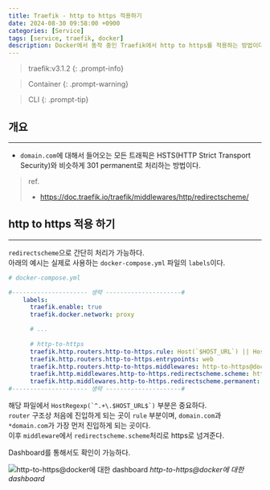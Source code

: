```yaml
---
title: Traefik - http to https 적용하기
date: 2024-08-30 09:58:00 +0900
categories: [Service]
tags: [service, traefik, docker]
description: Docker에서 동작 중인 Traefik에서 http to https를 적용하는 방법이다.
---
```


>traefik:v3.1.2
{: .prompt-info}

>Container
{: .prompt-warning}

>CLI
{: .prompt-tip}

## 개요
---

* `domain.com`에 대해서 들어오는 모든 트래픽은 HSTS(HTTP Strict Transport Security)와 비슷하게 301 permanent로 처리하는 방법이다.

> ref.
> - <https://doc.traefik.io/traefik/middlewares/http/redirectscheme/>

## http to https 적용 하기
---

`redirectscheme`으로 간단히 처리가 가능하다.  
아래의 예시는 실제로 사용하는 `docker-compose.yml` 파일의 `labels`이다.

```yaml
# docker-compose.yml

#--------------------- 생략 ---------------------#
    labels:
      traefik.enable: true
      traefik.docker.network: proxy

      # ...
      
      # http-to-https
      traefik.http.routers.http-to-https.rule: Host(`$HOST_URL`) || HostRegexp(`^.+\.$HOST_URL$`)
      traefik.http.routers.http-to-https.entrypoints: web
      traefik.http.routers.http-to-https.middlewares: http-to-https@docker
      traefik.http.middlewares.http-to-https.redirectscheme.scheme: https
      traefik.http.middlewares.http-to-https.redirectscheme.permanent: true
#--------------------- 생략 ---------------------#
```

해당 파일에서 ``HostRegexp(`^.+\.$HOST_URL$`)`` 부분은 중요하다.  
`router` 구조상 처음에 진입하게 되는 곳이 `rule` 부분이며, `domain.com`과 `*domain.com`가 가장 먼저 진입하게 되는 곳이다.  
이후 `middleware`에서 `redirectscheme.scheme`처리로 https로 넘겨준다.

Dashboard를 통해서도 확인이 가능하다.

![http-to-https@docker에 대한 dashboard](/assets/img/post/service/2024-08-30-treafik-http_to_https/1.png)
_http-to-https@docker에 대한 dashboard_